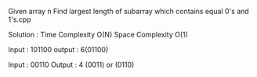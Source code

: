 Given array n Find largest length of subarray which contains equal 0's and 1's.cpp

Solution :
Time Complexity O(N)
Space Complexity O(1)

Input : 101100
output : 6(01100)

Input : 00110
Output : 4 (0011) or (0110)